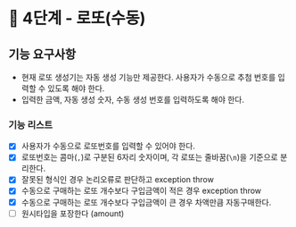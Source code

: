 # 🚀 4단계 - 로또(수동)

## 기능 요구사항

- 현재 로또 생성기는 자동 생성 기능만 제공한다. 사용자가 수동으로 추첨 번호를 입력할 수 있도록 해야 한다.
- 입력한 금액, 자동 생성 숫자, 수동 생성 번호를 입력하도록 해야 한다.

### 기능 리스트

- [x] 사용자가 수동으로 로또번호를 입력할 수 있어야 한다.
- [x] 로또번호는 콤마(`,`)로 구분된 6자리 숫자이며, 각 로또는 줄바꿈(`\n`)을 기준으로 분리한다.
- [x] 잘못된 형식인 경우 논리오류로 판단하고 exception throw
- [x] 수동으로 구매하는 로또 개수보다 구입금액이 적은 경우 exception throw
- [x] 수동으로 구매하는 로또 개수보다 구입금액이 큰 경우 차액만큼 자동구매한다.
- [ ] 원시타입을 포장한다 (amount)
